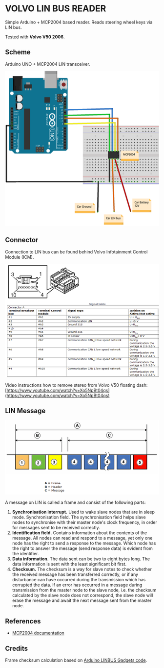 # VOLVO LIN BUS READER

Simple Arduino + MCP2004 based reader. Reads steering wheel keys via LIN bus.

Tested with **Volvo V50 2006**.

## Scheme

Arduino UNO + MCP2004 LIN transceiver.

![](doc/scheme_bb.png)

## Connector

Connection to LIN bus can be found behind Volvo Infotainment Control Module (ICM).

![](doc/ICM_connector.png)

Video instructions how to remove stereo from Volvo V50 floating dash:<br>
[https://www.youtube.com/watch?v=Xo5NpBt04qs](https://www.youtube.com/watch?v=Xo5NpBt04qs)

## LIN Message

![](doc/LIN_message.png)

A message on LIN is called a frame and consist of the following parts:

1. **Synchronisation interrupt.** Used to wake slave nodes that are in sleep mode. 
Synchronisation field. The synchronisation field helps slave nodes to synchronise with their master node's clock frequency, in order for messages sent to be received correctly. 
2. **Identification field.** Contains information about the contents of the message. All nodes can read and respond to a message, yet only one node has the right to send a response to the message. Which node has the right to answer the message (send response data) is evident from the identifier. 
3. **Data information.** The data sent can be two to eight bytes long. The data information is sent with the least significant bit first. 
4. **Checksum.** The checksum is a way for slave notes to check whether the received message has been transferred correctly, or if any disturbance can have occurred during the transmission which has corrupted the data. If an error has occurred in a message during transmission from the master node to the slave node, i.e. the checksum calculated by the slave node does not correspond, the slave node will erase the message and await the next message sent from the master node. 

## References

* [MCP2004 documentation](http://www.microchip.com/wwwproducts/en/MCP2004)

## Credits

Frame checksum calculation based on [Arduino LINBUS Gadgets code](https://github.com/zapta/linbus/).